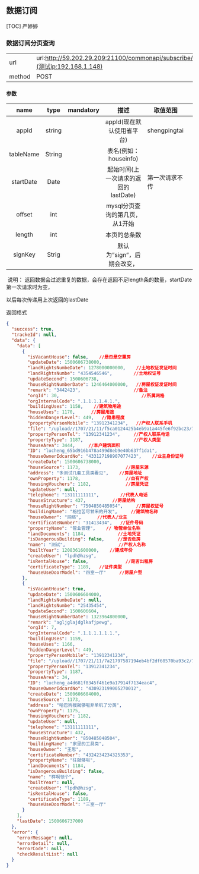 ## 数据订阅
[TOC] 严婷婷



### 数据订阅分页查询

|        |                                          |
| ------ | ---------------------------------------- |
| url    | url:http://59.202.29.209:21100/commonapi/subscribe/searchTableList](测试ip:192.168.1.148) |
| method | POST                                     |

#### 参数

|   name    |  type  | mandatory |           描述            | 取值范围         |      |
| :-------: | :----: | :-------: | :---------------------: | ------------ | :--: |
|   appId   | string |           |    appId(现在默认使用省平台)     | shengpingtai |      |
| tableName | String |           |    表名(例如：houseinfo)     |              |      |
| startDate |  Date  |           | 起始时间(上一次请求的返回的lastDate) | 第一次请求不传      |      |
|  offset   |  int   |           |   mysql分页查询的第几页，从1开始    |              |      |
|  length   |  int   |           |         本页的总条数          |              |      |
|  signKey  | Strig  |           |    默认为”sign”，后期会改变，     |              |      |

​       说明：  返回数据会过滤重复的数据，会存在返回不足length条的数量，startDate第一次请求时为空，

以后每次传递用上次返回的lastDate

返回格式


```json
{
  "success": true,
  "trackeId": null,
  "data": {
    "data": [
      {
        "isVacantHouse": false,    //是否是空置房
        "updateDate": 1500606738000,
        "landRightsNumbeDate": 1278000000000,    //土地权证发证时间
        "landRightsNumbe": "4354546546",        //土地权证号
        "updateSecond": 1500606738,
        "houseRightNumberDate": 1246464000000,   //房屋权证发证时间
        "remark": "3442423",                    //备注
        "orgId": 30,                               //所属网格
        "orgInternalCode": ".1.1.1.1.4.1.",
        "buildingUses": 1158,    //建筑物用途
        "houseUses": 1170,      //房屋用途
        "hiddenDangerLevel": 449,   //隐患程度
        "propertyPersonMobile": "13912341234",   //产权人联系手机
        "file": "/upload//1707/21/11/f5ca0124425b4eb9a1a445fe6f92bc23/717db3afc4af483d9e96540500a838cc_s.jpg",//附件上传
        "propertyPersonTel": "13912341234",     //产权人联系电话
        "propertyType": 1187,                   //产权人类型
        "houseArea": 3444,     //本户建筑面积
        "ID": "lucheng_65bd916b478a499d8eb9e40b637f1da1",
        "houseOwnerIdcardNo": "433127198907077423",    //业主身份证号
        "createDate": 1500606738000,
        "houseSource": 1173,                 //房屋来源
        "address": "多测试几套工具类看见",    //房屋地址
        "ownProperty": 1178,                 //自有产权
        "housingVouchers": 1182,             //房屋凭证
        "updateUser": null,
        "telephone": "13111111111",        //代表人电话
        "houseStructure": 437,          //房屋结构
        "houseRightNumber": "7504850485054",     //房屋权证号
        "buildingName": "格拉苦尽甘来的开发",     //建筑物名称
        "houseOwner": "网络",      //代表人/业主
        "certificateNumber": "31413434",   //证件号码
        "propertyName": "管业管理",    // 物管单位名称
        "landDocuments": 1184,            //土地凭证
        "isDangerousBuilding": false,     //是否危房
        "name": "测试",                    //产权人名称
        "builtYear": 1208361600000,    //建成年份
        "createUser": "lpdh@hzsg",
        "isRentalHouse": false,              //是否出租房
        "certificateType": 1189,   //证件类型
        "houseUseDoorModel": "四室一厅"     //房屋户型
      },
      {
        "isVacantHouse": true,
        "updateDate": 1500606604000,
        "landRightsNumbeDate": null,
        "landRightsNumbe": "25435454",
        "updateSecond": 1500606604,
        "houseRightNumberDate": 1323964800000,
        "remark": "agljglajdglkafjpewg",
        "orgId": 7,
        "orgInternalCode": ".1.1.1.1.1.1.",
        "buildingUses": 1159,
        "houseUses": 1166,
        "hiddenDangerLevel": 449,
        "propertyPersonMobile": "13912341234",
        "file": "/upload//1707/21/11/7a21797587194eb4bf2df60570ba93c2/717db3afc4af483d9e96540500a838cc_s.jpg",
        "propertyPersonTel": "13912341234",
        "propertyType": 1187,
        "houseArea": 34,
        "ID": "lucheng_a4d681f8345f461e9a17914f7134eac4",
        "houseOwnerIdcardNo": "430923199005270012",
        "createDate": 1500606604000,
        "houseSource": 1173,
        "address": "哈巴狗搜就够啦非单机了分类",
        "ownProperty": 1175,
        "housingVouchers": 1182,
        "updateUser": null,
        "telephone": "13111111111",
        "houseStructure": 432,
        "houseRightNumber": "850485048504",
        "buildingName": "家里的工具类",
        "houseOwner": "王思",
        "certificateNumber": "4324234234325353",
        "propertyName": "往就够啦",
        "landDocuments": 1184,
        "isDangerousBuilding": false,
        "name": "样啊领个",
        "builtYear": null,
        "createUser": "lpdh@hzsg",
        "isRentalHouse": false,
        "certificateType": 1189,
        "houseUseDoorModel": "三室一厅"
      }
    ],
    "lastDate": 1500606737000
  },
  "error": {
    "errorMessage": null,
    "errorDetail": null,
    "errorCode": null,
    "checkResultList": null
  }
}
```

